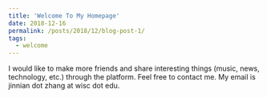 ```yaml
---
title: 'Welcome To My Homepage'
date: 2018-12-16
permalink: /posts/2018/12/blog-post-1/
tags:
  - welcome
---
```


I would like to make more friends and share interesting things (music, news, technology, etc.) through the platform. Feel free to contact me. My email is jinnian dot zhang at wisc dot edu. 